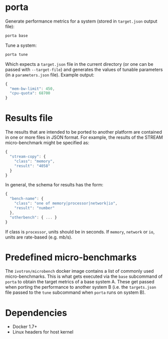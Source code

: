 # porta

Generate performance metrics for a system (stored in `target.json` 
output file):

```bash
porta base
```

Tune a system:

```bash
porta tune
```

Which expects a `target.json` file in the current directory (or one 
can be passed with `--target-file`) and generates the values of 
tunable parameters (in a `parameters.json` file). Example output:

```javascript
{
  "mem-bw-limit": 450,
  "cpu-quota": 68700
}
```

# Results file

The results that are intended to be ported to another platform are 
contained in one or more files in JSON format. For example, the 
results of the STREAM micro-benchmark might be specified as:

```javascript
{
  "stream-copy": {
    "class": "memory",
    "result": "4058"
  }
}
```

In general, the schema for results has the form:

```javascript
{
  "bench-name": {
    "class": "one of memory|processor|network|io",
    "result": "number"
  },
  "otherbench": { ... }
}
```

If class is `processor`, units should be in seconds. If `memory`, 
`network` or `io`, units are rate-based (e.g. mb/s).

# Predefined micro-benchmarks

The `ivotron/microbench` docker image contains a list of commonly used 
micro-benchmarks. This is what gets executed via the `base` subcommand 
of `porta` to obtain the target metrics of a base system A. These get 
passed when porting the performance to another system B (i.e. the 
`targets.json` file passed to the `tune` subcommand when `porta` runs 
on system B).

<!--
## Adding new benchmarks

Porta relies on docker, so adding a new benchmark means creating a 
docker image that executes one or more benchmarks and prints to 
`stdout` results in the JSON format shown above. Once an image that 
follows this convention is defined, one can copy the `microbench.yml` 
file and modify it accordingly. In order to have `porta` use this, use 
the `--file` flag of the `base` command.
-->

# Dependencies

  * Docker 1.7+
  * Linux headers for host kernel
